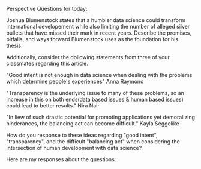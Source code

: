 Perspective Questions for today: 

Joshua Blumenstock states that a humbler data science could transform international developement while also limiting the number of alleged silver bullets that have missed their mark in recent years. Describe the promises, pitfalls, and ways forward Blumenstock uses as the foundation for his thesis.

Additionally, consider the dollowing statements from three of your classmates regarding this article. 

"Good intent is not enough in data science when dealing with the problems which determine people's experiences" Anna Raymond

"Transparency is the underlying issue to many of these problems, so an increase in this on both ends(data based issues & human based issues) could lead to better results." Nira Nair

"In liew of such drastic potential for promoting applications yet demoralizing hinderances, the balancing act can become difficult." Kayla Seggelike

How do you response to these ideas regarding "good intent", "transparency", and the difficult "balancing act" when considering the intersection of human development with data science?

Here are my responses about the questions: 
